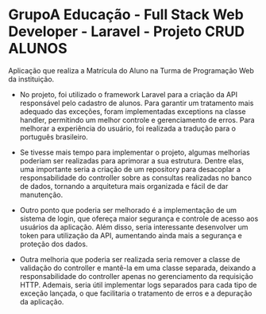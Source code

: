 # GrupoA Educação - Full Stack Web Developer - Laravel - Projeto CRUD ALUNOS


Aplicação que realiza a Matrícula do Aluno na Turma de Programação Web da instituição.

- No projeto, foi utilizado o framework Laravel para a criação da API responsável pelo cadastro de alunos. Para garantir um tratamento mais adequado das exceções, foram implementadas exceptions na classe handler, permitindo um melhor controle e gerenciamento de erros. Para melhorar a experiência do usuário, foi realizada a tradução para o português brasileiro.


-  Se tivesse mais tempo para implementar o projeto, algumas melhorias poderiam ser realizadas para aprimorar a sua estrutura. Dentre elas, uma importante seria a criação de um repository para desacoplar a responsabilidade do controller sobre as consultas realizadas no banco de dados, tornando a arquitetura mais organizada e fácil de dar manutenção.

- Outro ponto que poderia ser melhorado é a implementação de um sistema de login, que ofereça maior segurança e controle de acesso aos usuários da aplicação. Além disso, seria interessante desenvolver um token para utilização da API, aumentando ainda mais a segurança e proteção dos dados.

- Outra melhoria que poderia ser realizada seria remover a classe de validação do controller e mantê-la em uma classe separada, deixando a responsabilidade do controller apenas no gerenciamento da requisição HTTP. Ademais, seria útil implementar logs separados para cada tipo de exceção lançada, o que facilitaria o tratamento de erros e a depuração da aplicação.
